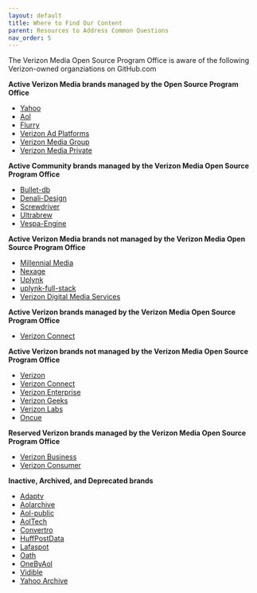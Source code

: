 ```yaml
---
layout: default
title: Where to Find Our Content
parent: Resources to Address Common Questions
nav_order: 5
---
```


The Verizon Media Open Source Program Office is aware of the following Verizon-owned organziations on GitHub.com

**Active Verizon Media brands managed by the Open Source Program Office**

*   [Yahoo](https://github.com/yahoo)
*   [Aol](https://github.com/aol)
*   [Flurry](https://github.com/flurry)
*   [Verizon Ad Platforms](https://github.com/verizonadplatforms)
*   [Verizon Media Group](https://github.com/verizonmedia)
*   [Verizon Media Private](https://github.com/VerizonMediaPrivate)

**Active Community brands managed by the Verizon Media Open Source Program Office**

*   [Bullet-db](https://github.com/bullet-db)
*   [Denali-Design](https://github.com/Denali-Design)
*   [Screwdriver](https://github.com/screwdriver-cd)
*   [Ultrabrew](https://github.com/ultrabrew)
*   [Vespa-Engine](https://github.com/vespa-engine)

**Active Verizon Media brands not managed by the Verizon Media Open Source Program Office**

*   [Millennial Media](https://github.com/millennialmedia)
*   [Nexage](https://github.com/nexage)
*   [Uplynk](https://github.com/Uplynk)
*   [uplynk-full-stack](https://github.com/uplynk-full-stack)
*   [Verizon Digital Media Services](https://github.com/VerizonDigital)

**Active Verizon brands managed by the Verizon Media Open Source Program Office**

*   [Verizon Connect](https://github.com/verizonconnect)

**Active Verizon brands not managed by the Verizon Media Open Source Program Office**

*   [Verizon](https://github.com/verizon)
*   [Verizon Connect](https://github.com/fleetadmin)
*   [Verizon Enterprise](https://github.com/protectwise)
*   [Verizon Geeks](https://github.com/Verizon-Geeks)
*   [Verizon Labs](https://github.com/verizonlabs)
*   [Oncue](https://github.com/oncue)

**Reserved Verizon brands managed by the Verizon Media Open Source Program Office**
*   [Verizon Business](https://github.com/verizonbusiness)
*   [Verizon Consumer](https://github.com/verizonconsumer)

**Inactive, Archived, and Deprecated brands**

*   [Adaptv](https://github.com/adaptv)
*   [Aolarchive](https://github.com/aolarchive)
*   [Aol-public](http://aol-public)
*   [AolTech](https://github.com/aoltech)
*   [Convertro](https://github.com/convertro)
*   [HuffPostData](https://github.com/HuffPostData)
*   [Lafaspot](https://github.com/lafaspot)
*   [Oath](https://github.com/oath/)
*   [OneByAol](https://github.com/OneByAol/)
*   [Vidible](https://github.com/vidible)
*   [Yahoo Archive](https://github.com/yahooarchive)
